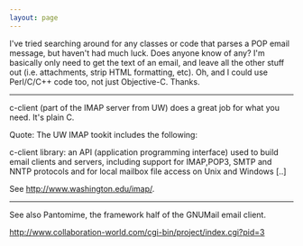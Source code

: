 ```yaml
---
layout: page
---
```




I've tried searching around for any classes or code that parses a POP email message, but haven't had much luck. Does anyone know of any? I'm basically only need to get the text of an email, and leave all the other stuff out (i.e. attachments, strip HTML formatting, etc). Oh, and I could use Perl/C/C++ code too, not just Objective-C. Thanks.

----
c-client (part of the IMAP server from UW) does a great job for what you need.
It's plain C.

Quote:
The UW IMAP tookit includes the following:

c-client library: an API (application programming interface) used to build email clients and servers, including support for IMAP,POP3, SMTP and NNTP protocols and for local mailbox file access on Unix and Windows
[..]

See http://www.washington.edu/imap/.

----

See also Pantomime, the framework half of the GNUMail email client.  

http://www.collaboration-world.com/cgi-bin/project/index.cgi?pid=3

